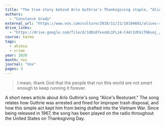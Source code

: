 ```yaml
---
title: "The true story behind Arlo Guthrie’s Thanksgiving staple, “Alice’s Restaurant”"
authors:
  - "Constance Grady"
external_url: "https://www.vox.com/culture/2018/11/21/18104601/alices-restaurant-arlo-guthrie-thanksgiving"
drive_links:
  - "https://drive.google.com/file/d/1dQs07xxoUL1FLz4-C4dr2dtkiT6Kuoj_/view?usp=sharing"
course: karma
tags:
  - ahimsa
  - crime
year: 2020
month: nov
journal: "Vox"
pages: 3 
---
```


> I mean, thank God that the people that run this world are not smart enough to keep running it forever.

A short news article about Arlo Guthrie's song "Alice's Resturant." The song relates how Guthrie was arrested and fined for improper trash disposal, and how this simple act kept him from being drafted into the Vietnam War. Since being released in 1967, the song has been played on the radio throughout the United States on Thanksgiving Day. 